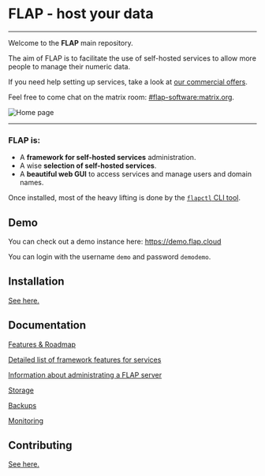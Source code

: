 # FLAP - host your data

---

Welcome to the **FLAP** main repository.

The aim of FLAP is to facilitate the use of self-hosted services to allow more people to manage their numeric data.

If you need help setting up services, take a look at [our commercial offers](https://www.flap.cloud).

Feel free to come chat on the matrix room: [#flap-software:matrix.org](https://riot.im/app/#/room/#flap-software:matrix.org).

![Home page](https://gitlab.com/flap-box/core/raw/master/screenshots/home.png)

---

### FLAP is:

-   A **framework for self-hosted services** administration.
-   A wise **selection of self-hosted services**.
-   A **beautiful web GUI** to access services and manage users and domain names.

Once installed, most of the heavy lifting is done by the [`flapctl` CLI tool](https://gitlab.com/flap-box/flap/-/tree/master/system/cli).

## Demo

You can check out a demo instance here: https://demo.flap.cloud

You can login with the username `demo` and password `demodemo`.

## Installation

[See here.](https://gitlab.com/flap-box/flap/-/blob/master/system/docs/install.md)

## Documentation

[Features & Roadmap](https://gitlab.com/flap-box/flap/-/blob/master/system/docs/features.md)

[Detailed list of framework features for services](https://gitlab.com/flap-box/flap/-/blob/master/system/docs/create_new_service.md)

[Information about administrating a FLAP server](https://gitlab.com/flap-box/flap/-/blob/master/system/docs/administration.md)

[Storage](https://gitlab.com/flap-box/flap/-/blob/master/system/docs/storage.md)

[Backups](https://gitlab.com/flap-box/flap/-/blob/master/system/docs/backup.md)

[Monitoring](https://gitlab.com/flap-box/flap/-/blob/master/system/docs/monitoring.md)

## Contributing

[See here.](https://gitlab.com/flap-box/flap/-/blob/master/contributing.md)
